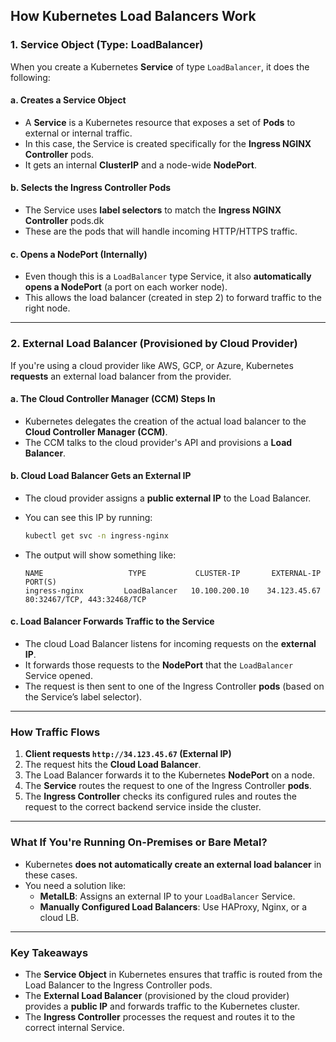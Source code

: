 ## How Kubernetes Load Balancers Work

### **1. Service Object (Type: LoadBalancer)**
When you create a Kubernetes **Service** of type `LoadBalancer`, it does the following:

#### **a. Creates a Service Object**
- A **Service** is a Kubernetes resource that exposes a set of **Pods** to external or internal traffic.
- In this case, the Service is created specifically for the **Ingress NGINX Controller** pods.
- It gets an internal **ClusterIP** and a node-wide **NodePort**.

#### **b. Selects the Ingress Controller Pods**
- The Service uses **label selectors** to match the **Ingress NGINX Controller** pods.dk
- These are the pods that will handle incoming HTTP/HTTPS traffic.

#### **c. Opens a NodePort (Internally)**
- Even though this is a `LoadBalancer` type Service, it also **automatically opens a NodePort** (a port on each worker node).
- This allows the load balancer (created in step 2) to forward traffic to the right node.

---

### **2. External Load Balancer (Provisioned by Cloud Provider)**
If you're using a cloud provider like AWS, GCP, or Azure, Kubernetes **requests** an external load balancer from the provider.

#### **a. The Cloud Controller Manager (CCM) Steps In**
- Kubernetes delegates the creation of the actual load balancer to the **Cloud Controller Manager (CCM)**.
- The CCM talks to the cloud provider's API and provisions a **Load Balancer**.

#### **b. Cloud Load Balancer Gets an External IP**
- The cloud provider assigns a **public external IP** to the Load Balancer.
- You can see this IP by running:
  
  ```sh
  kubectl get svc -n ingress-nginx
  ```
  
- The output will show something like:
  
  ```
  NAME                   TYPE           CLUSTER-IP       EXTERNAL-IP       PORT(S)
  ingress-nginx         LoadBalancer   10.100.200.10    34.123.45.67      80:32467/TCP, 443:32468/TCP
  ```

#### **c. Load Balancer Forwards Traffic to the Service**
- The cloud Load Balancer listens for incoming requests on the **external IP**.
- It forwards those requests to the **NodePort** that the `LoadBalancer` Service opened.
- The request is then sent to one of the Ingress Controller **pods** (based on the Service’s label selector).

---

### **How Traffic Flows**
1. **Client requests `http://34.123.45.67` (External IP)**  
2. The request hits the **Cloud Load Balancer**.  
3. The Load Balancer forwards it to the Kubernetes **NodePort** on a node.  
4. The **Service** routes the request to one of the Ingress Controller **pods**.  
5. The **Ingress Controller** checks its configured rules and routes the request to the correct backend service inside the cluster.  

---

### **What If You're Running On-Premises or Bare Metal?**
- Kubernetes **does not automatically create an external load balancer** in these cases.
- You need a solution like:
  - **MetalLB**: Assigns an external IP to your `LoadBalancer` Service.
  - **Manually Configured Load Balancers**: Use HAProxy, Nginx, or a cloud LB.

---

### **Key Takeaways**
- The **Service Object** in Kubernetes ensures that traffic is routed from the Load Balancer to the Ingress Controller pods.
- The **External Load Balancer** (provisioned by the cloud provider) provides a **public IP** and forwards traffic to the Kubernetes cluster.
- The **Ingress Controller** processes the request and routes it to the correct internal Service.


